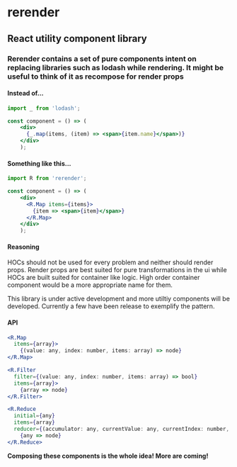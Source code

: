 # rerender

## React utility component library

### Rerender contains a set of pure components intent on replacing libraries such as lodash while rendering. It might be useful to think of it as recompose for render props

#### Instead of...

```jsx harmony
import _ from 'lodash';

const component = () => (
    <div>
      {_.map(items, (item) => <span>{item.name}</span>)}
    </div>
    );
```
#### Something like this...

```jsx harmony
import R from 'rerender';

const component = () => (
    <div>
      <R.Map items={items}>
        {item => <span>{item}</span>}
      </R.Map>
    </div>
    );
```

#### Reasoning

HOCs should not be used for every problem and neither should render props. Render props are best suited for pure transformations in the ui while HOCs are built suited for container like logic. High order container component would be a more appropriate name for them.

This library is under active development and more utiltiy components will be developed. Currently a few have been release to exemplify the pattern.

#### API

```jsx harmony
<R.Map 
  items={array}>
    {(value: any, index: number, items: array) => node}
</R.Map> 
```
```jsx harmony
<R.Filter 
  filter={(value: any, index: number, items: array) => bool} 
  items={array}>
    {array => node}
</R.Filter>
```
```jsx harmony
<R.Reduce 
  initial={any} 
  items={array} 
  reducer={(accumulator: any, currentValue: any, currentIndex: number, items: array) => any}>
    {any => node}
</R.Reduce>
```

**Composing these components is the whole idea! More are coming!**
